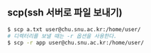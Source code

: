 ## scp(ssh 서버로 파일 보내기)

```sh
$ scp a.txt user@chu.snu.ac.kr:/home/user/
# 디렉터리를 보낼 때는 -r 옵션을 사용한다.
$ scp -r app user@chu.snu.ac.kr:/home/user/
```

